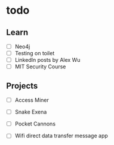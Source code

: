 # todo

## Learn
- [ ] Neo4j
- [ ] Testing on toilet
- [ ] LinkedIn posts by Alex Wu
- [ ] MIT Security Course

## Projects
- [ ] Access Miner
- [ ] Snake Exena
- [ ] Pocket Cannons
- [ ] Wifi direct data transfer message app

